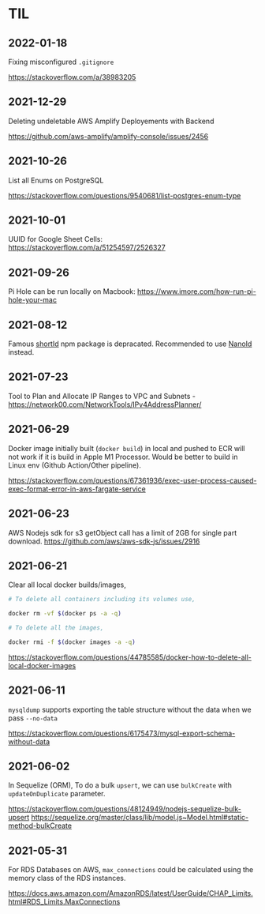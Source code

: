 # TIL

## 2022-01-18

Fixing misconfigured `.gitignore` 

https://stackoverflow.com/a/38983205

## 2021-12-29

Deleting undeletable AWS Amplify Deployements with Backend

https://github.com/aws-amplify/amplify-console/issues/2456


## 2021-10-26

List all Enums on PostgreSQL

https://stackoverflow.com/questions/9540681/list-postgres-enum-type

## 2021-10-01

UUID for Google Sheet Cells: https://stackoverflow.com/a/51254597/2526327

## 2021-09-26

Pi Hole can be run locally on Macbook: https://www.imore.com/how-run-pi-hole-your-mac


## 2021-08-12

Famous [shortId](https://www.npmjs.com/package/shortid) npm package is depracated. Recommended to use [NanoId](https://github.com/ai/nanoid/) instead.


## 2021-07-23

Tool to Plan and Allocate IP Ranges to VPC and Subnets - https://network00.com/NetworkTools/IPv4AddressPlanner/

## 2021-06-29

Docker image initially built (`docker build`) in local and pushed to ECR will not work if it is build in Apple M1 Processor. Would be better to build in Linux env (Github Action/Other pipeline). 

https://stackoverflow.com/questions/67361936/exec-user-process-caused-exec-format-error-in-aws-fargate-service

## 2021-06-23

AWS Nodejs sdk for s3 getObject call has a limit of 2GB for single part download.
https://github.com/aws/aws-sdk-js/issues/2916


## 2021-06-21

Clear all local docker builds/images,
```sh
# To delete all containers including its volumes use,

docker rm -vf $(docker ps -a -q)

# To delete all the images,

docker rmi -f $(docker images -a -q)

```

https://stackoverflow.com/questions/44785585/docker-how-to-delete-all-local-docker-images

## 2021-06-11

`mysqldump` supports exporting the table structure without the data when we pass `--no-data`

https://stackoverflow.com/questions/6175473/mysql-export-schema-without-data


## 2021-06-02

In Sequelize (ORM), To do a bulk `upsert`, we can use `bulkCreate` with `updateOnDuplicate` parameter. 

https://stackoverflow.com/questions/48124949/nodejs-sequelize-bulk-upsert
https://sequelize.org/master/class/lib/model.js~Model.html#static-method-bulkCreate

## 2021-05-31

For RDS Databases on AWS, `max_connections` could be calculated using the memory class of the RDS instances. 

https://docs.aws.amazon.com/AmazonRDS/latest/UserGuide/CHAP_Limits.html#RDS_Limits.MaxConnections
